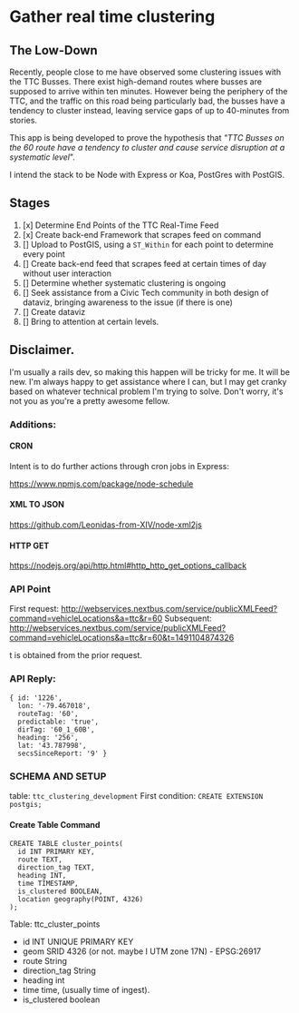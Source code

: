 # Gather real time clustering

## The Low-Down

Recently, people close to me have observed some clustering issues with the TTC Busses. There exist high-demand routes where busses are supposed to arrive within ten minutes. However being the periphery of the TTC, and the traffic on this road being particularly bad, the busses have a tendency to cluster instead, leaving service gaps of up to 40-minutes from stories. 

This app is being developed to prove the hypothesis that _"TTC Busses on the 60 route have a tendency to cluster and cause service disruption at a systematic level_". 

I intend the stack to be Node with Express or Koa, PostGres with PostGIS. 

## Stages

1. [x] Determine End Points of the TTC Real-Time Feed
2. [x] Create back-end Framework that scrapes feed on command
3. [] Upload to PostGIS, using a `ST_Within` for each point to determine every point
4. [] Create back-end feed that scrapes feed at certain times of day without user interaction
5. [] Determine whether systematic clustering is ongoing
6. [] Seek assistance from a Civic Tech community in both design of dataviz, bringing awareness to the issue (if there is one)
7. [] Create dataviz
8. [] Bring to attention at certain levels. 

## Disclaimer. 

I'm usually a rails dev, so making this happen will be tricky for me. It will be new. I'm always happy to get assistance where I can, but I may get cranky based on whatever technical problem I'm trying to solve. Don't worry, it's not you as you're a pretty awesome fellow.



### Additions:


#### CRON
Intent is to do further actions through cron jobs in Express:

https://www.npmjs.com/package/node-schedule

#### XML TO JSON

https://github.com/Leonidas-from-XIV/node-xml2js

#### HTTP GET

https://nodejs.org/api/http.html#http_http_get_options_callback





### API Point

First request: http://webservices.nextbus.com/service/publicXMLFeed?command=vehicleLocations&a=ttc&r=60
Subsequent: http://webservices.nextbus.com/service/publicXMLFeed?command=vehicleLocations&a=ttc&r=60&t=1491104874326

t is obtained from the prior request. 

### API Reply:

```
{ id: '1226',
  lon: '-79.467018',
  routeTag: '60',
  predictable: 'true',
  dirTag: '60_1_60B',
  heading: '256',
  lat: '43.787998',
  secsSinceReport: '9' }
```

### SCHEMA AND SETUP

table: `ttc_clustering_development`
First condition: `CREATE EXTENSION postgis;`


#### Create Table Command
```
CREATE TABLE cluster_points(
  id INT PRIMARY KEY,
  route TEXT,
  direction_tag TEXT,
  heading INT,
  time TIMESTAMP,
  is_clustered BOOLEAN,
  location geography(POINT, 4326)
);
```


Table: ttc_cluster_points

- id INT UNIQUE PRIMARY KEY
- geom SRID 4326 (or not. maybe I UTM zone 17N) - EPSG:26917
- route String
- direction_tag String
- heading int
- time time, (usually time of ingest). 
- is_clustered boolean
